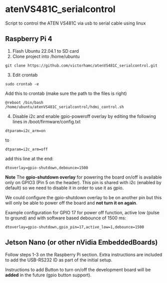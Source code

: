 # atenVS481C_serialcontrol

Script to control the ATEN VS481C via usb to serial cable using linux

## Raspberry Pi 4

1. Flash Ubuntu 22.04.1 to SD card
2. Clone project into /home/ubuntu
```
git clone https://github.com/victorhamc/atenVS481C_serialcontrol.git
```
3. Edit crontab
```
sudo crontab -e
```
Add this to crontab (make sure the path to the files is right)
```
@reboot /bin/bash /home/ubuntu/atenVS481C_serialcontrol/hdmi_control.sh
```
4. Disable i2c and enable gpio-poweroff overlay by editing the following lines in /boot/firmware/config.txt
```
dtparam=i2c_arm=on
```
to

```
dtparam=i2c_arm=off
```
add this line at the end:

```
dtoverlay=gpio-shutdown,debounce=1500
```

**Note**
The **gpio-shutdown overlay** for powering the board on/off is available only on GPIO3 (Pin 5 on the header). This pin is shared with i2c (enabled by default) so we need to disable it in order to use it as gpio. 

We could configure the gpio-shutdown overlay to be on another pin but this will only be able to power off the board and **not turn it on again**. 

Example configuration for GPIO 17 for power off function, active low (pulse to ground) and with software based debounce of 1500 ms:
```
dtoverlay=gpio-shutdown,gpio_pin=17,active_low=1,debounce=1500
```

## Jetson Nano (or other nVidia EmbeddedBoards)

Follow steps 1-3 on the Raspberry Pi section. Extra instructions are included to add the USB-RS232 ID as part of the initial setup.

Instructions to add Button to turn on/off the development board will be **added** in the future (gpio button support).
